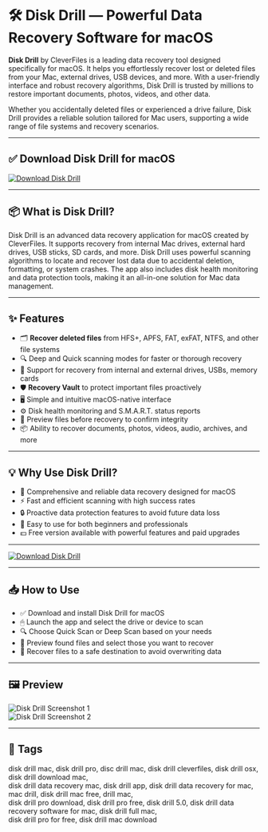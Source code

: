 # 🛠️ Disk Drill — Powerful Data Recovery Software for macOS

**Disk Drill** by CleverFiles is a leading data recovery tool designed specifically for macOS. It helps you effortlessly recover lost or deleted files from your Mac, external drives, USB devices, and more. With a user-friendly interface and robust recovery algorithms, Disk Drill is trusted by millions to restore important documents, photos, videos, and other data.

Whether you accidentally deleted files or experienced a drive failure, Disk Drill provides a reliable solution tailored for Mac users, supporting a wide range of file systems and recovery scenarios.

---

## ✅ Download Disk Drill for macOS  
[![Download Disk Drill](https://img.shields.io/badge/Download-Disk_Drill-brightgreen)](#)

---

## 📦 What is Disk Drill?

Disk Drill is an advanced data recovery application for macOS created by CleverFiles. It supports recovery from internal Mac drives, external hard drives, USB sticks, SD cards, and more. Disk Drill uses powerful scanning algorithms to locate and recover lost data due to accidental deletion, formatting, or system crashes. The app also includes disk health monitoring and data protection tools, making it an all-in-one solution for Mac data management.

---

## ✨ Features

- 🗂 **Recover deleted files** from HFS+, APFS, FAT, exFAT, NTFS, and other file systems  
- 🔍 Deep and Quick scanning modes for faster or thorough recovery  
- 💾 Support for recovery from internal and external drives, USBs, memory cards  
- 🛡 **Recovery Vault** to protect important files proactively  
- 🖥 Simple and intuitive macOS-native interface  
- ⚙️ Disk health monitoring and S.M.A.R.T. status reports  
- 🔄 Preview files before recovery to confirm integrity  
- 📦 Ability to recover documents, photos, videos, audio, archives, and more  

---

## 💡 Why Use Disk Drill?

- 🧰 Comprehensive and reliable data recovery designed for macOS  
- ⚡ Fast and efficient scanning with high success rates  
- 🔒 Proactive data protection features to avoid future data loss  
- 📱 Easy to use for both beginners and professionals  
- 💵 Free version available with powerful features and paid upgrades  

---

[![Download Disk Drill](https://img.shields.io/badge/Download-Disk_Drill-brightgreen)](#)

---

## 📥 How to Use

- ✅ Download and install Disk Drill for macOS  
- 🖱 Launch the app and select the drive or device to scan  
- 🔍 Choose Quick Scan or Deep Scan based on your needs  
- 📂 Preview found files and select those you want to recover  
- 💾 Recover files to a safe destination to avoid overwriting data  

---

## 🖼 Preview

![Disk Drill Screenshot 1](https://www.disk-drill.com/wp-content/uploads/2023/03/Choose-data-source@2x-1024x676.png)  
![Disk Drill Screenshot 2](https://www.mactech.com/wp-content/uploads/2020/10/Disk-Drill.png)

---

## 📌 Tags

disk drill mac, disk drill pro, disc drill mac, disk drill cleverfiles, disk drill osx, disk drill download mac,  
disk drill data recovery mac, disk drill app, disk drill data recovery for mac, mac drill, disk drill mac free, drill mac,  
disk drill pro download, disk drill pro free, disk drill 5.0, disk drill data recovery software for mac, disk drill full mac,  
disk drill pro for free, disk drill mac download

